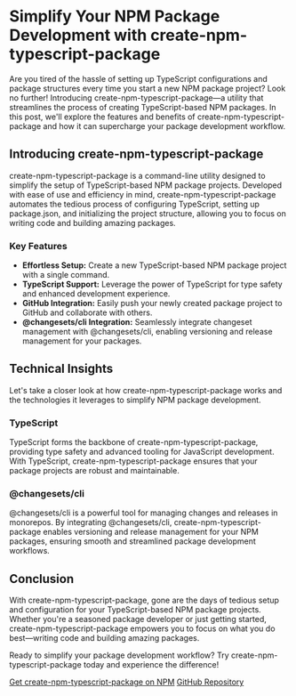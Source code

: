 # Simplify Your NPM Package Development with create-npm-typescript-package

Are you tired of the hassle of setting up TypeScript configurations and package structures every time you start a new NPM package project? Look no further! Introducing create-npm-typescript-package—a utility that streamlines the process of creating TypeScript-based NPM packages. In this post, we'll explore the features and benefits of create-npm-typescript-package and how it can supercharge your package development workflow.

## Introducing create-npm-typescript-package

create-npm-typescript-package is a command-line utility designed to simplify the setup of TypeScript-based NPM package projects. Developed with ease of use and efficiency in mind, create-npm-typescript-package automates the tedious process of configuring TypeScript, setting up package.json, and initializing the project structure, allowing you to focus on writing code and building amazing packages.

### Key Features

- **Effortless Setup:** Create a new TypeScript-based NPM package project with a single command.
- **TypeScript Support:** Leverage the power of TypeScript for type safety and enhanced development experience.
- **GitHub Integration:** Easily push your newly created package project to GitHub and collaborate with others.
- **@changesets/cli Integration:** Seamlessly integrate changeset management with @changesets/cli, enabling versioning and release management for your packages.

## Technical Insights

Let's take a closer look at how create-npm-typescript-package works and the technologies it leverages to simplify NPM package development.

### TypeScript

TypeScript forms the backbone of create-npm-typescript-package, providing type safety and advanced tooling for JavaScript development. With TypeScript, create-npm-typescript-package ensures that your package projects are robust and maintainable.

### @changesets/cli

@changesets/cli is a powerful tool for managing changes and releases in monorepos. By integrating @changesets/cli, create-npm-typescript-package enables versioning and release management for your NPM packages, ensuring smooth and streamlined package development workflows.

## Conclusion

With create-npm-typescript-package, gone are the days of tedious setup and configuration for your TypeScript-based NPM package projects. Whether you're a seasoned package developer or just getting started, create-npm-typescript-package empowers you to focus on what you do best—writing code and building amazing packages.

Ready to simplify your package development workflow? Try create-npm-typescript-package today and experience the difference!

[Get create-npm-typescript-package on NPM](https://www.npmjs.com/package/create-npm-typescript-package)
[GitHub Repository](https://github.com/himanshubhardwaz/create-npm-typescript-package)
